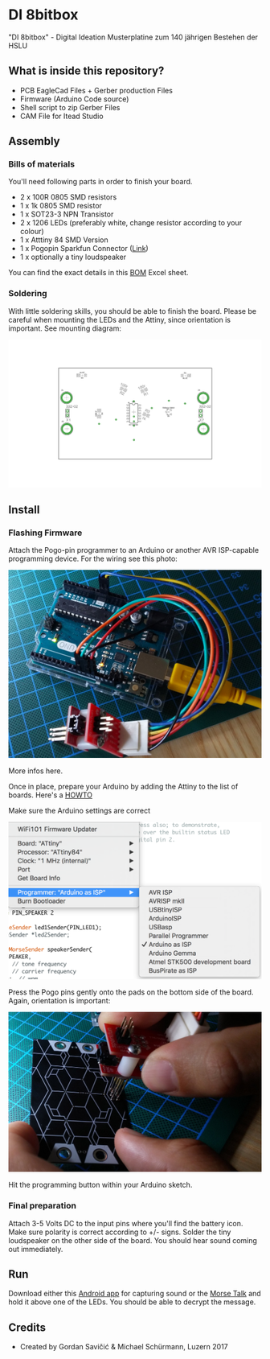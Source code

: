 # DI 8bitbox

"DI 8bitbox" - Digital Ideation Musterplatine zum 140 jährigen Bestehen der HSLU

## What is inside this repository?

* PCB EagleCad Files + Gerber production Files
* Firmware (Arduino Code source)
* Shell script to zip Gerber Files
* CAM File for Itead Studio

## Assembly

### Bills of materials

You'll need following parts in order to finish your board.

* 2 x 100R 0805 SMD resistors
* 1 x 1k 0805 SMD resistor
* 1 x SOT23-3 NPN Transistor
* 2 x 1206 LEDs (preferably white, change resistor according to your colour)
* 1 x Atttiny 84 SMD Version
* 1 x Pogopin Sparkfun Connector ([Link](https://www.sparkfun.com/products/11591))
* 1 x optionally a tiny loudspeaker

You can find the exact details in this [BOM](https://github.com/DigitalIdeationHSLU/DI8bitbox/blob/master/documentation/Warenkorb_juin13_0443.xls) Excel sheet.

### Soldering

With little soldering skills, you should be able to finish the board. Please be careful when mounting the LEDs and the Attiny, since orientation is important. See mounting diagram:

![Mounting Plan](https://github.com/DigitalIdeationHSLU/DI8bitbox/blob/master/documentation/MountingPlan.png)

## Install

### Flashing Firmware

Attach the Pogo-pin programmer to an Arduino or another AVR ISP-capable programming device. For the wiring see this photo:

![Pogo Pin Wiring](https://github.com/DigitalIdeationHSLU/DI8bitbox/blob/master/documentation/PogoPinWiring.jpg)

More infos here.

Once in place, prepare your Arduino by adding the Attiny to the list of boards. Here's a [HOWTO](http://highlowtech.org/?p=1695)

Make sure the Arduino settings are correct

![Arduino Settings](https://github.com/DigitalIdeationHSLU/DI8bitbox/blob/master/documentation/Arduino_Settings.png)

Press the Pogo pins gently onto the pads on the bottom side of the board. Again, orientation is important:

![Pogo Pin Upload](https://github.com/DigitalIdeationHSLU/DI8bitbox/blob/master/documentation/PogoPinUpload.jpg)

Hit the programming button within your Arduino sketch.

### Final preparation

Attach 3-5 Volts DC to the input pins where you'll find the battery icon. Make sure polarity is correct according to +/- signs. Solder the tiny loudspeaker on the other side of the board. You should hear sound coming out immediately.

## Run

Download either this [Android app](https://play.google.com/store/apps/details?id=org.jfedor.morsecode) for capturing sound or the [Morse Talk](https://play.google.com/store/apps/details?id=com.blueta.morsetransmitter&hl=fr) and hold it above one of the LEDs. You should be able to decrypt the message.

## Credits

* Created by Gordan Savičić & Michael Schürmann, Luzern 2017
